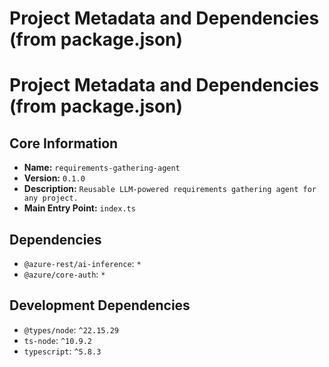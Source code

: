 # Project Metadata and Dependencies (from package.json)

# Project Metadata and Dependencies (from package.json)

## Core Information
- **Name:** `requirements-gathering-agent`
- **Version:** `0.1.0`
- **Description:** `Reusable LLM-powered requirements gathering agent for any project.`
- **Main Entry Point:** `index.ts`

## Dependencies
- `@azure-rest/ai-inference`: `*`
- `@azure/core-auth`: `*`

## Development Dependencies
- `@types/node`: `^22.15.29`
- `ts-node`: `^10.9.2`
- `typescript`: `^5.8.3`
